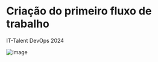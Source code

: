# Criação do primeiro fluxo de trabalho

IT-Talent DevOps 2024



![image](https://github.com/SamiraCavalcanti/Atividade-GH-Actions/assets/86758007/20a58e9e-97d9-4a95-92fb-c81156a9f511)

